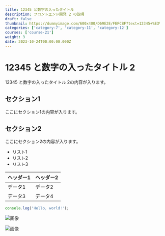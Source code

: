 ```yaml
---
title: 12345 と数字の入ったタイトル
description: フロントエンド開発 2 の説明
draft: false
thumbnail: https://dummyimage.com/600x400/D69E2E/FEFCBF?text=12345+%E3%81%A8%E6%95%B0%E5%AD%97%E3%81%AE%E5%85%A5%E3%81%A3%E3%81%9F%E3%82%BF%E3%82%A4%E3%83%88%E3%83%AB
categories: ['category-7', 'category-11', 'category-12']
courses: ['course-21']
weight: 3
date: 2023-10-24T00:00:00.000Z
---
```


# 12345 と数字の入ったタイトル 2

12345 と数字の入ったタイトル 2の内容が入ります。

## セクション1
ここにセクション1の内容が入ります。

## セクション2
ここにセクション2の内容が入ります。

- リスト1
- リスト2
- リスト3

| ヘッダー1 | ヘッダー2 |
| --------- | --------- |
| データ1   | データ2   |
| データ3   | データ4   |

```javascript
console.log('Hello, world!');
```


![画像](https://dummyimage.com/320x180/2D3748/F5F7FA?text=12345+%E3%81%A8%E6%95%B0%E5%AD%97%E3%81%AE%E5%85%A5%E3%81%A3%E3%81%9F%E3%82%BF%E3%82%A4%E3%83%88%E3%83%AB+2)

![画像](https://dummyimage.com/640x360/1A202C/EDF2F7?text=12345+%E3%81%A8%E6%95%B0%E5%AD%97%E3%81%AE%E5%85%A5%E3%81%A3%E3%81%9F%E3%82%BF%E3%82%A4%E3%83%88%E3%83%AB+2)
